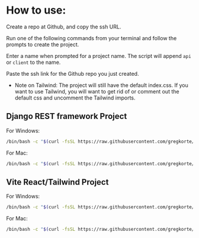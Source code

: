 # How to use:

Create a repo at Github, and copy the ssh URL.

Run one of the following commands from your terminal and follow the prompts to create the project.

Enter a name when prompted for a project name. The script will append `api` or `client` to the name.

Paste the ssh link for the Github repo you just created.

* Note on Tailwind: The project will still have the default index.css. If you want to use Tailwind, you will want to get rid of or comment out the default css and uncomment the Tailwind imports.

## Django REST framework Project
For Windows:
```bash
/bin/bash -c "$(curl -fsSL https://raw.githubusercontent.com/gregkorte/project-templates/main/django_template_win.sh)"
```

For Mac:
```bash
/bin/bash -c "$(curl -fsSL https://raw.githubusercontent.com/gregkorte/project-templates/main/django_template_mac.sh)"
```

## Vite React/Tailwind Project
For Windows:
```bash
/bin/bash -c "$(curl -fsSL https://raw.githubusercontent.com/gregkorte/project-templates/main/vite_tailwind_win.sh)"
```

For Mac:
```bash
/bin/bash -c "$(curl -fsSL https://raw.githubusercontent.com/gregkorte/project-templates/main/vite_tailwind_mac.sh)"
```
